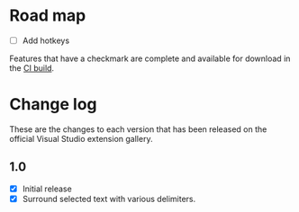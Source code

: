 # Road map

- [ ] Add hotkeys

Features that have a checkmark are complete and available for
download in the
[CI build](http://vsixgallery.com/extension/4c807d55-9263-4ce0-9c1a-bfef58e96b02/).

# Change log

These are the changes to each version that has been released
on the official Visual Studio extension gallery.

## 1.0

- [x] Initial release
- [x] Surround selected text with various delimiters.